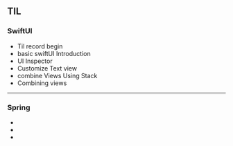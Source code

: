 <h2> TIL </h2>

<!-- <h3>2022.03.12</h3> 
  <ul>
  <li></li>
  <li></li>
  <li></li>
  <li></li>
  </ul> -->
  <h3>SwiftUI</h3>
  <ul>
  <li>Til record begin</li>
  <li>basic swiftUI Introduction</li>
  <li>UI Inspector</li>
  <li>Customize Text view</li>
  <li>combine Views Using Stack</li>
  <li>Combining views</li>
  </ul>
  <hr/>
 <h3>Spring</h3> 
  <ul>
  <li></li>
  <li></li>
  <li></li>
  </ul>
